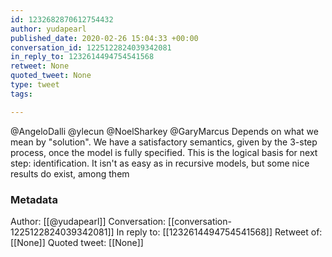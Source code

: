 ```yaml
---
id: 1232682870612754432
author: yudapearl
published_date: 2020-02-26 15:04:33 +00:00
conversation_id: 1225122824039342081
in_reply_to: 1232614494754541568
retweet: None
quoted_tweet: None
type: tweet
tags:

---
```


@AngeloDalli @ylecun @NoelSharkey @GaryMarcus Depends on what we mean by "solution".  We have a satisfactory semantics, given by the 3-step process, once the model is fully specified. This is the logical basis for next step: identification. It isn't as easy as in recursive models, but some nice results do exist, among them

### Metadata

Author: [[@yudapearl]]
Conversation: [[conversation-1225122824039342081]]
In reply to: [[1232614494754541568]]
Retweet of: [[None]]
Quoted tweet: [[None]]
